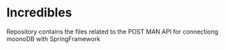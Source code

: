 # Incredibles
Repository contains the files related to the POST MAN API for connectiong moonoDB with SpringFramework
